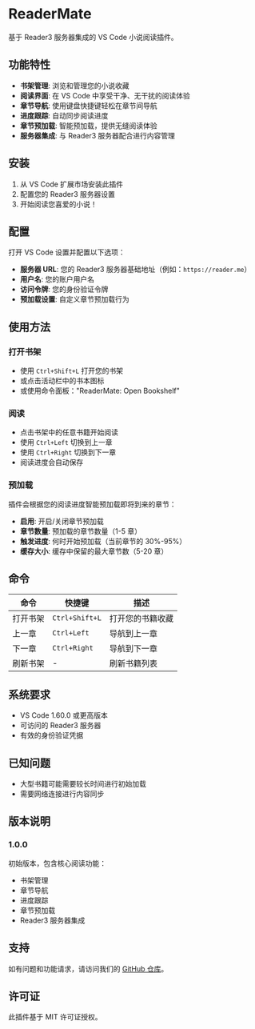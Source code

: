 # ReaderMate

基于 Reader3 服务器集成的 VS Code 小说阅读插件。

## 功能特性

- **书架管理**: 浏览和管理您的小说收藏
- **阅读界面**: 在 VS Code 中享受干净、无干扰的阅读体验
- **章节导航**: 使用键盘快捷键轻松在章节间导航
- **进度跟踪**: 自动同步阅读进度
- **章节预加载**: 智能预加载，提供无缝阅读体验
- **服务器集成**: 与 Reader3 服务器配合进行内容管理

## 安装

1. 从 VS Code 扩展市场安装此插件
2. 配置您的 Reader3 服务器设置
3. 开始阅读您喜爱的小说！

## 配置

打开 VS Code 设置并配置以下选项：

- **服务器 URL**: 您的 Reader3 服务器基础地址（例如：`https://reader.me`）
- **用户名**: 您的账户用户名
- **访问令牌**: 您的身份验证令牌
- **预加载设置**: 自定义章节预加载行为

## 使用方法

### 打开书架

- 使用 `Ctrl+Shift+L` 打开您的书架
- 或点击活动栏中的书本图标
- 或使用命令面板："ReaderMate: Open Bookshelf"

### 阅读

- 点击书架中的任意书籍开始阅读
- 使用 `Ctrl+Left` 切换到上一章
- 使用 `Ctrl+Right` 切换到下一章
- 阅读进度会自动保存

### 预加载

插件会根据您的阅读进度智能预加载即将到来的章节：

- **启用**: 开启/关闭章节预加载
- **章节数量**: 预加载的章节数量（1-5 章）
- **触发进度**: 何时开始预加载（当前章节的 30%-95%）
- **缓存大小**: 缓存中保留的最大章节数（5-20 章）

## 命令

| 命令     | 快捷键         | 描述             |
| -------- | -------------- | ---------------- |
| 打开书架 | `Ctrl+Shift+L` | 打开您的书籍收藏 |
| 上一章   | `Ctrl+Left`    | 导航到上一章     |
| 下一章   | `Ctrl+Right`   | 导航到下一章     |
| 刷新书架 | -              | 刷新书籍列表     |

## 系统要求

- VS Code 1.60.0 或更高版本
- 可访问的 Reader3 服务器
- 有效的身份验证凭据

## 已知问题

- 大型书籍可能需要较长时间进行初始加载
- 需要网络连接进行内容同步

## 版本说明

### 1.0.0

初始版本，包含核心阅读功能：

- 书架管理
- 章节导航
- 进度跟踪
- 章节预加载
- Reader3 服务器集成

## 支持

如有问题和功能请求，请访问我们的 [GitHub 仓库](https://github.com/dnslin/readermate-vscode)。

## 许可证

此插件基于 MIT 许可证授权。

